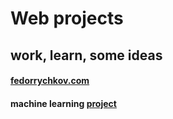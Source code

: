 # Web projects 
## work, learn, some ideas
#### [fedorrychkov.com](https://fedorrychkov.com/)
#### machine learning [project](https://github.com/Fedorrychkov/EmotionRecognition)
